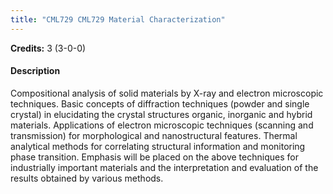 ```yaml
---
title: "CML729 CML729 Material Characterization"
---
```

**Credits:** 3 (3-0-0)

#### Description
Compositional analysis of solid materials by X-ray and electron microscopic techniques. Basic concepts of diffraction techniques (powder and single crystal) in elucidating the crystal structures organic, inorganic and hybrid materials. Applications of electron microscopic techniques (scanning and transmission) for morphological and nanostructural features. Thermal analytical methods for correlating structural information and monitoring phase transition. Emphasis will be placed on the above techniques for industrially important materials and the interpretation and evaluation of the results obtained by various methods.